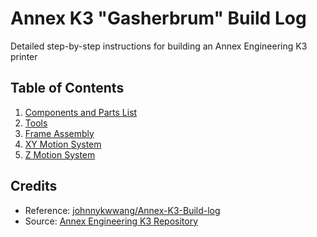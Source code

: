 # Annex K3 "Gasherbrum" Build Log
Detailed step-by-step instructions for building an Annex Engineering K3 printer

## Table of Contents
1. [Components and Parts List](Components/Materials_and_Parts_Inventory.md)
2. [Tools](Components/Tools.md)
3. [Frame Assembly](Assembly/Frame.md)
4. [XY Motion System](Assembly/XY_Motion_System.md)
5. [Z Motion System](Assembly/Z_Motion_System.md)

## Credits
* Reference: [johnnykwwang/Annex-K3-Build-log](https://github.com/johnnykwwang/Annex-K3-Build-Log)
* Source: [Annex Engineering K3 Repository](https://github.com/Annex-Engineering/Gasherbrum-K3)